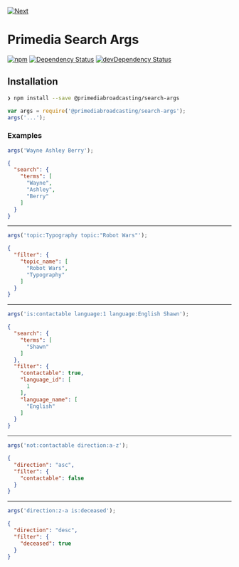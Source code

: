 [![Next](http://www.wearenext.co.za/assets/images/logos/logo-next-dark-57x22.png)](http://www.wearenext.co.za)

# Primedia Search Args

[![npm](https://img.shields.io/npm/v/@primediabroadcasting/search-args.svg?style=flat)](https://www.npmjs.com/package/@primediabroadcasting/search-args)
[![Dependency Status](https://david-dm.org/primediabroadcasting/primedia-search-args/status.svg?style=flat)](https://david-dm.org/primediabroadcasting/primedia-search-args#info=dependencies)
[![devDependency Status](https://david-dm.org/primediabroadcasting/primedia-search-args/dev-status.svg?style=flat)](https://david-dm.org/primediabroadcasting/primedia-search-args#info=devDependencies)

## Installation

```sh
❯ npm install --save @primediabroadcasting/search-args
```

```javascript
var args = require('@primediabroadcasting/search-args');
args('...');
```

### Examples

```javascript
args('Wayne Ashley Berry');
```

```json
{
  "search": {
    "terms": [
      "Wayne",
      "Ashley",
      "Berry"
    ]
  }
}
```

---

```javascript
args('topic:Typography topic:"Robot Wars"');
```

```json
{
  "filter": {
    "topic_name": [
      "Robot Wars",
      "Typography"
    ]
  }
}
```

---

```javascript
args('is:contactable language:1 language:English Shawn');
```

```json
{
  "search": {
    "terms": [
      "Shawn"
    ]
  },
  "filter": {
    "contactable": true,
    "language_id": [
      1
    ],
    "language_name": [
      "English"
    ]
  }
}
```

---

```javascript
args('not:contactable direction:a-z');
```

```json
{
  "direction": "asc",
  "filter": {
    "contactable": false
  }
}
```

---

```javascript
args('direction:z-a is:deceased');
```

```json
{
  "direction": "desc",
  "filter": {
    "deceased": true
  }
}
```
